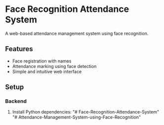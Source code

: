 # Face Recognition Attendance System

A web-based attendance management system using face recognition.

## Features
- Face registration with names
- Attendance marking using face detection
- Simple and intuitive web interface

## Setup

### Backend
1. Install Python dependencies: "# Face-Recognition-Attendance-System" 
"# Attendance-Management-System-using-Face-Recognition" 
